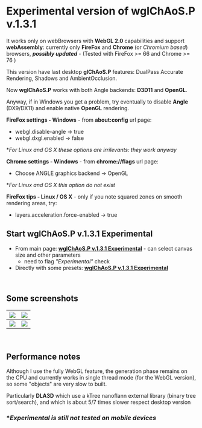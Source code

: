 # Experimental version of wglChAoS.P v.1.3.1

It works only on webBrowsers with **WebGL 2.0** capabilities and support **webAssembly**: currently only **FireFox** and **Chrome** (or *Chromium based*) browsers, ***possibly updated*** - (Tested with FireFox >= 66 and Chrome >= 76 )

This version have last desktop **glChAoS.P** features: DualPass Accurate Rendering, Shadows and AmbientOcclusion.

Now **wglChAoS.P** works with both Angle backends: **D3D11** and **OpenGL**.

Anyway, if in Windows you get a problem, try eventually to disable **Angle** (DX9/DX11) and enable native **OpenGL** rendering.

**FireFox settings - Windows** - from **about:config** url page:
 - webgl.disable-angle -> true
 - webgl.dxgl.enabled -> false
 
 **For Linux and OS X these options are irrilevants: they work anyway*
 
**Chrome settings - Windows** - from **chrome://flags** url page:

 - Choose ANGLE graphics backend -> OpenGL

**For Linux and OS X this option do not exist*

**FireFox tips - Linux / OS X** - only if you note squared zones on smooth rendering areas, try: 
 - layers.acceleration.force-enabled -> true


  ## Start wglChAoS.P v.1.3.1 Experimental
- From main page: **[wglChAoS.P v.1.3.1 Experimental](https://www.michelemorrone.eu/glchaosp/webGL.html)** - can select canvas size and other parameters 
  - need to flag *"Experimental"* check
- Directly with some presets: **[wglChAoS.P v.1.3.1 Experimental](https://brutpitt.github.io/glChAoS.P/wglChAoSP/wglChAoSP.html?width=1024&height=1024&maxbuffer=10&lowprec=1&intbuffer=20&tabletmode=0&glowOFF=0&lightGUI=0&Attractor=Aizawa)**

<p>&nbsp;<br></p>


## Some screenshots

| ![](https://brutpitt.github.io/glChAoS.P/wglChAoSP/ssShot1.jpg) | ![](https://brutpitt.github.io/glChAoS.P/wglChAoSP/ssShot2.jpg)|
| :---: | :---: |
| ![](https://brutpitt.github.io/glChAoS.P/wglChAoSP/ssShot3.jpg) | ![](https://brutpitt.github.io/glChAoS.P/wglChAoSP/ssShot4.jpg)|
<p>&nbsp;<br></p>


## Performance notes
Although I use the fully WebGL feature, the generation phase remains on the CPU and currently works in single thread mode (for the WebGL version), so some "objects" are very slow to built.

 Particularly **DLA3D** which use a kTree nanoflann external library (binary tree sort/search), and which is about 5/7 times slower respect desktop version

### **Experimental is still not tested on mobile devices*



